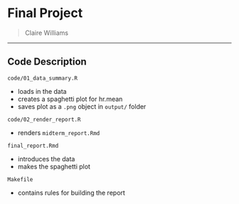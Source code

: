 # Final Project

> Claire Williams

------------------------------------------------------------------------

## Code Description

`code/01_data_summary.R`

  - loads in the data
  - creates a spaghetti plot for hr.mean
  - saves plot as a `.png` object in `output/` folder
  
`code/02_render_report.R`

  - renders `midterm_report.Rmd`

`final_report.Rmd`

  - introduces the data
  - makes the spaghetti plot

`Makefile`

  - contains rules for building the report
  